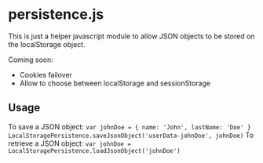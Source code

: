 # persistence.js

This is just a helper javascript module to allow JSON objects to be stored on the localStorage object.

Coming soon:
- Cookies failover
- Allow to choose between localStorage and sessionStorage

## Usage
To save a JSON object:
`var johnDoe = { name: 'John', lastName: 'Doe' }`
`LocalStoragePersistence.saveJsonObject('userData-johnDoe', johnDoe)`
To retrieve a JSON object:
`var johnDoe = LocalStoragePersistence.loadJsonObject('johnDoe')`

